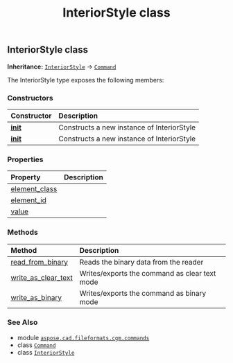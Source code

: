 ﻿---
title: InteriorStyle class
second_title: Aspose.CAD for Python via .NET API References
description: 
type: docs
weight: 980
url: /python-net/aspose.cad.fileformats.cgm.commands/interiorstyle/
is_root: false
---

## InteriorStyle class



**Inheritance:** [`InteriorStyle`](/cad/python-net/aspose.cad.fileformats.cgm.commands/interiorstyle) → 
[`Command`](/cad/python-net/aspose.cad.fileformats.cgm.commands/command)



The InteriorStyle type exposes the following members:

### Constructors
| Constructor | Description |
| :- | :- |
| [__init__](/cad/python-net/aspose.cad.fileformats.cgm.commands/interiorstyle/__init__/#aspose.cad.fileformats.cgm.CgmFile) | Constructs a new instance of InteriorStyle |
| [__init__](/cad/python-net/aspose.cad.fileformats.cgm.commands/interiorstyle/__init__/#aspose.cad.fileformats.cgm.CgmFile-InteriorStyle.Style) | Constructs a new instance of InteriorStyle |


### Properties
| Property | Description |
| :- | :- |
| [element_class](/cad/python-net/aspose.cad.fileformats.cgm.commands/interiorstyle/element_class) |  |
| [element_id](/cad/python-net/aspose.cad.fileformats.cgm.commands/interiorstyle/element_id) |  |
| [value](/cad/python-net/aspose.cad.fileformats.cgm.commands/interiorstyle/value) |  |


### Methods
| Method | Description |
| :- | :- |
| [read_from_binary](/cad/python-net/aspose.cad.fileformats.cgm.commands/interiorstyle/read_from_binary/#aspose.cad.fileformats.cgm.IBinaryReader) | Reads the binary data from the reader |
| [write_as_clear_text](/cad/python-net/aspose.cad.fileformats.cgm.commands/interiorstyle/write_as_clear_text/#aspose.cad.fileformats.cgm.IClearTextWriter) | Writes/exports the command as clear text mode |
| [write_as_binary](/cad/python-net/aspose.cad.fileformats.cgm.commands/interiorstyle/write_as_binary/#aspose.cad.fileformats.cgm.IBinaryWriter) | Writes/exports the command as binary mode |



### See Also
* module [`aspose.cad.fileformats.cgm.commands`](..)
* class [`Command`](/cad/python-net/aspose.cad.fileformats.cgm.commands/command)
* class [`InteriorStyle`](/cad/python-net/aspose.cad.fileformats.cgm.commands/interiorstyle)
